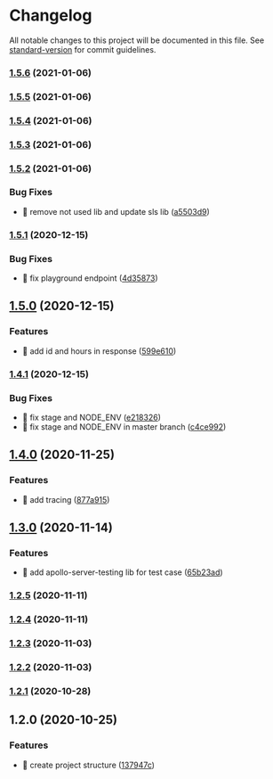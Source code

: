 # Changelog

All notable changes to this project will be documented in this file. See [standard-version](https://github.com/conventional-changelog/standard-version) for commit guidelines.

### [1.5.6](https://github.com/yeukfei02/hacker-news-node-ts-serverless/compare/v1.5.5...v1.5.6) (2021-01-06)

### [1.5.5](https://github.com/yeukfei02/hacker-news-node-ts-serverless/compare/v1.5.4...v1.5.5) (2021-01-06)

### [1.5.4](https://github.com/yeukfei02/hacker-news-node-ts-serverless/compare/v1.5.3...v1.5.4) (2021-01-06)

### [1.5.3](https://github.com/yeukfei02/hacker-news-node-ts-serverless/compare/v1.5.2...v1.5.3) (2021-01-06)

### [1.5.2](https://github.com/yeukfei02/hacker-news-node-ts-serverless/compare/v1.5.1...v1.5.2) (2021-01-06)


### Bug Fixes

* 🐛 remove not used lib and update sls lib ([a5503d9](https://github.com/yeukfei02/hacker-news-node-ts-serverless/commit/a5503d9202a97883aac2b8eabcbb2aee4cc4aa17))

### [1.5.1](https://github.com/yeukfei02/hacker-news-node-ts-serverless/compare/v1.5.0...v1.5.1) (2020-12-15)


### Bug Fixes

* 🐛 fix playground endpoint ([4d35873](https://github.com/yeukfei02/hacker-news-node-ts-serverless/commit/4d3587366a44e92ee03203e6fb822410eb70ef96))

## [1.5.0](https://github.com/yeukfei02/hacker-news-node-ts-serverless/compare/v1.4.1...v1.5.0) (2020-12-15)


### Features

* 🎸 add id and hours in response ([599e610](https://github.com/yeukfei02/hacker-news-node-ts-serverless/commit/599e6103a6a6ae0eb91bdc3a5bcc0a56309a64d0))

### [1.4.1](https://github.com/yeukfei02/hacker-news-node-ts-serverless/compare/v1.4.0...v1.4.1) (2020-12-15)


### Bug Fixes

* 🐛 fix stage and NODE_ENV ([e218326](https://github.com/yeukfei02/hacker-news-node-ts-serverless/commit/e21832664f3999cdcfc414ac034369ba741accfd))
* 🐛 fix stage and NODE_ENV in master branch ([c4ce992](https://github.com/yeukfei02/hacker-news-node-ts-serverless/commit/c4ce992d6e93b7aa3713b4d66d930fae495ed53d))

## [1.4.0](https://github.com/yeukfei02/hacker-news-node-ts-serverless/compare/v1.3.0...v1.4.0) (2020-11-25)


### Features

* 🎸 add tracing ([877a915](https://github.com/yeukfei02/hacker-news-node-ts-serverless/commit/877a915c827ca7233ea85bc2f45a5c6dbbe28ad5))

## [1.3.0](https://github.com/yeukfei02/hacker-news-node-ts-serverless/compare/v1.2.5...v1.3.0) (2020-11-14)


### Features

* 🎸 add apollo-server-testing lib for test case ([65b23ad](https://github.com/yeukfei02/hacker-news-node-ts-serverless/commit/65b23ad7477dba6bcd1f6c51200c2af233494b23))

### [1.2.5](https://github.com/yeukfei02/hacker-news-node-ts-serverless/compare/v1.2.4...v1.2.5) (2020-11-11)

### [1.2.4](https://github.com/yeukfei02/hacker-news-node-ts-serverless/compare/v1.2.3...v1.2.4) (2020-11-11)

### [1.2.3](https://github.com/yeukfei02/hacker-news-node-ts-serverless/compare/v1.2.2...v1.2.3) (2020-11-03)

### [1.2.2](https://github.com/yeukfei02/hacker-news-node-ts-serverless/compare/v1.2.1...v1.2.2) (2020-11-03)

### [1.2.1](https://github.com/yeukfei02/hacker-news-node-ts-serverless/compare/v1.2.0...v1.2.1) (2020-10-28)

## 1.2.0 (2020-10-25)


### Features

* 🎸 create project structure ([137947c](https://github.com/yeukfei02/hacker-news-node-ts-serverless/commit/137947cbf503632b7d8455e9a73437b31c6cf3dd))

